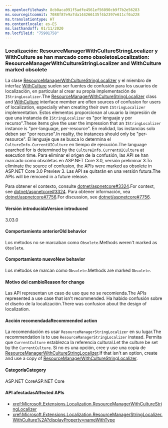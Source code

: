 ```yaml
---
ms.openlocfilehash: 8cb0aca991f5adfe4561ef56090cb9f7b2e56283
ms.sourcegitcommit: 7088f87e9a7da144266135f4b2397e611cf0a228
ms.translationtype: HT
ms.contentlocale: es-ES
ms.lasthandoff: 01/11/2020
ms.locfileid: "75901758"
---
```

### <a name="localization-resourcemanagerwithculturestringlocalizer-and-withculture-marked-obsolete"></a><span data-ttu-id="63292-101">Localización: ResourceManagerWithCultureStringLocalizer y WithCulture se han marcado como obsoletos</span><span class="sxs-lookup"><span data-stu-id="63292-101">Localization: ResourceManagerWithCultureStringLocalizer and WithCulture marked obsolete</span></span>

<span data-ttu-id="63292-102">La clase [ResourceManagerWithCultureStringLocalizer](https://github.com/aspnet/Localization/blob/43b974482c7b703c92085c6f68b3b23d8fe32720/src/Microsoft.Extensions.Localization/ResourceManagerWithCultureStringLocalizer.cs#L18) y el miembro de interfaz [WithCulture](https://github.com/aspnet/Localization/blob/master/src/Microsoft.Extensions.Localization/ResourceManagerStringLocalizer.cs#L154-L170) suelen ser fuentes de confusión para los usuarios de localización, en particular al crear su propia implementación de `IStringLocalizer`.</span><span class="sxs-lookup"><span data-stu-id="63292-102">The [ResourceManagerWithCultureStringLocalizer](https://github.com/aspnet/Localization/blob/43b974482c7b703c92085c6f68b3b23d8fe32720/src/Microsoft.Extensions.Localization/ResourceManagerWithCultureStringLocalizer.cs#L18) class and [WithCulture](https://github.com/aspnet/Localization/blob/master/src/Microsoft.Extensions.Localization/ResourceManagerStringLocalizer.cs#L154-L170) interface member are often sources of confusion for users of localization, especially when creating their own `IStringLocalizer` implementation.</span></span> <span data-ttu-id="63292-103">Estos elementos proporcionan al usuario la impresión de que una instancia de `IStringLocalizer` es "por lenguaje y por recurso".</span><span class="sxs-lookup"><span data-stu-id="63292-103">These items give the user the impression that an `IStringLocalizer` instance is "per-language, per-resource".</span></span> <span data-ttu-id="63292-104">En realidad, las instancias solo deben ser "por recurso".</span><span class="sxs-lookup"><span data-stu-id="63292-104">In reality, the instances should only be "per-resource".</span></span> <span data-ttu-id="63292-105">El lenguaje que se busca lo determina el `CultureInfo.CurrentUICulture` en tiempo de ejecución.</span><span class="sxs-lookup"><span data-stu-id="63292-105">The language searched for is determined by the `CultureInfo.CurrentUICulture` at execution time.</span></span> <span data-ttu-id="63292-106">Para eliminar el origen de la confusión, las API se han marcado como obsoletas en ASP.NET Core 3.0, versión preliminar 3.</span><span class="sxs-lookup"><span data-stu-id="63292-106">To eliminate the source of confusion, the APIs were marked as obsolete in ASP.NET Core 3.0 Preview 3.</span></span> <span data-ttu-id="63292-107">Las API se quitarán en una versión futura.</span><span class="sxs-lookup"><span data-stu-id="63292-107">The APIs will be removed in a future release.</span></span>

<span data-ttu-id="63292-108">Para obtener el contexto, consulte [dotnet/aspnetcore#3324](https://github.com/dotnet/aspnetcore/issues/3324).</span><span class="sxs-lookup"><span data-stu-id="63292-108">For context, see [dotnet/aspnetcore#3324](https://github.com/dotnet/aspnetcore/issues/3324).</span></span> <span data-ttu-id="63292-109">Para obtener información, vea [dotnet/aspnetcore#7756](https://github.com/dotnet/aspnetcore/issues/7756).</span><span class="sxs-lookup"><span data-stu-id="63292-109">For discussion, see [dotnet/aspnetcore#7756](https://github.com/dotnet/aspnetcore/issues/7756).</span></span>

#### <a name="version-introduced"></a><span data-ttu-id="63292-110">Versión introducida</span><span class="sxs-lookup"><span data-stu-id="63292-110">Version introduced</span></span>

<span data-ttu-id="63292-111">3.0</span><span class="sxs-lookup"><span data-stu-id="63292-111">3.0</span></span>

#### <a name="old-behavior"></a><span data-ttu-id="63292-112">Comportamiento anterior</span><span class="sxs-lookup"><span data-stu-id="63292-112">Old behavior</span></span>

<span data-ttu-id="63292-113">Los métodos no se marcaban como `Obsolete`.</span><span class="sxs-lookup"><span data-stu-id="63292-113">Methods weren't marked as `Obsolete`.</span></span>

#### <a name="new-behavior"></a><span data-ttu-id="63292-114">Comportamiento nuevo</span><span class="sxs-lookup"><span data-stu-id="63292-114">New behavior</span></span>

<span data-ttu-id="63292-115">Los métodos se marcan como `Obsolete`.</span><span class="sxs-lookup"><span data-stu-id="63292-115">Methods are marked `Obsolete`.</span></span>

#### <a name="reason-for-change"></a><span data-ttu-id="63292-116">Motivo del cambio</span><span class="sxs-lookup"><span data-stu-id="63292-116">Reason for change</span></span>

<span data-ttu-id="63292-117">Las API representan un caso de uso que no se recomienda.</span><span class="sxs-lookup"><span data-stu-id="63292-117">The APIs represented a use case that isn't recommended.</span></span> <span data-ttu-id="63292-118">Ha habido confusión sobre el diseño de la localización.</span><span class="sxs-lookup"><span data-stu-id="63292-118">There was confusion about the design of localization.</span></span>

#### <a name="recommended-action"></a><span data-ttu-id="63292-119">Acción recomendada</span><span class="sxs-lookup"><span data-stu-id="63292-119">Recommended action</span></span>

<span data-ttu-id="63292-120">La recomendación es usar `ResourceManagerStringLocalizer` en su lugar.</span><span class="sxs-lookup"><span data-stu-id="63292-120">The recommendation is to use `ResourceManagerStringLocalizer` instead.</span></span> <span data-ttu-id="63292-121">Permita que `CurrentCulture` establezca la referencia cultural.</span><span class="sxs-lookup"><span data-stu-id="63292-121">Let the culture be set by the `CurrentCulture`.</span></span> <span data-ttu-id="63292-122">Si no es una opción, cree y use una copia de [ResourceManagerWithCultureStringLocalizer](https://github.com/aspnet/Localization/blob/43b974482c7b703c92085c6f68b3b23d8fe32720/src/Microsoft.Extensions.Localization/ResourceManagerWithCultureStringLocalizer.cs#L18).</span><span class="sxs-lookup"><span data-stu-id="63292-122">If that isn't an option, create and use a copy of [ResourceManagerWithCultureStringLocalizer](https://github.com/aspnet/Localization/blob/43b974482c7b703c92085c6f68b3b23d8fe32720/src/Microsoft.Extensions.Localization/ResourceManagerWithCultureStringLocalizer.cs#L18).</span></span>

#### <a name="category"></a><span data-ttu-id="63292-123">Categoría</span><span class="sxs-lookup"><span data-stu-id="63292-123">Category</span></span>

<span data-ttu-id="63292-124">ASP.NET Core</span><span class="sxs-lookup"><span data-stu-id="63292-124">ASP.NET Core</span></span>

#### <a name="affected-apis"></a><span data-ttu-id="63292-125">API afectadas</span><span class="sxs-lookup"><span data-stu-id="63292-125">Affected APIs</span></span>

- <xref:Microsoft.Extensions.Localization.ResourceManagerWithCultureStringLocalizer>
- <xref:Microsoft.Extensions.Localization.ResourceManagerStringLocalizer.WithCulture%2A?displayProperty=nameWithType>

<!--

#### Affected APIs

- `T:Microsoft.Extensions.Localization.ResourceManagerWithCultureStringLocalizer`
- `Overload:Microsoft.Extensions.Localization.ResourceManagerStringLocalizer.WithCulture`

-->

